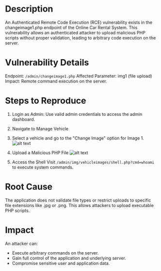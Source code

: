 # Description
An Authenticated Remote Code Execution (RCE) vulnerability exists in the changeimage1.php endpoint of the Online Car Rental System. This vulnerability allows an authenticated attacker to upload malicious PHP scripts without proper validation, leading to arbitrary code execution on the server.

# Vulnerability Details
Endpoint: `/admin/changeimage1.php`
Affected Parameter: img1 (file upload)
Impact: Remote command execution on the server.

# Steps to Reproduce
1) Login as Admin: Use valid admin credentials to access the admin dashboard.
2) Navigate to Manage Vehicle
3) Select a vehicle and go to the "Change Image" option for Image 1.
![alt text](<File Upload - 1.png>)

4) Upload a Malicious PHP File
![alt text](<File Upload - 2.png>)

5) Access the Shell
Visit `/admin/img/vehicleimages/shell.php?cmd=whoami` to execute system commands.

# Root Cause
The application does not validate file types or restrict uploads to specific file extensions like .jpg or .png. This allows attackers to upload executable PHP scripts.

# Impact
An attacker can:
- Execute arbitrary commands on the server.
- Gain full control of the application and underlying server.
- Compromise sensitive user and application data.
